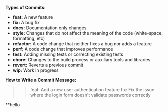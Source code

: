 **Types of Commits:**

* **feat:** A new feature
* **fix:** A bug fix
* **docs:** Documentation only changes
* **style:** Changes that do not affect the meaning of the code (white-space, formatting, etc)
* **refactor:** A code change that neither fixes a bug nor adds a feature
* **perf:** A code change that improves performance
* **test:** Adding missing tests or correcting existing tests
* **chore:** Changes to the build process or auxiliary tools and libraries
* **revert:** Reverts a previous commit
* **wip:** Work in progress

**How to Write a Commit Message:**

  >>feat: Add a new user authentication feature
  >>fix: Fix the issue where the login form doesn't validate passwords correctly

**hello

